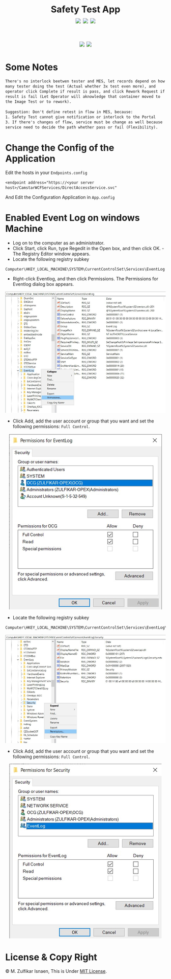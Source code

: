 <h1 align="center">
  Safety Test App </br>
  <img src="https://github.com/zulfikar4568/PCI.SafetyTest/actions/workflows/dotnet.yml/badge.svg" />
  <a href="https://github.com/zulfikar4568/PCI.SafetyTest/releases/latest"><img src="https://img.shields.io/github/release/zulfikar4568/PCI.SafetyTest.svg" /></a>
  <a href="https://github.com/zulfikar4568/PCI.SafetyTest/blob/master/LICENSE"><img src="https://img.shields.io/github/license/zulfikar4568/PCI.SafetyTest.svg" /></a>
</h1>

<h1 align="center">
  <img src="https://github.com/zulfikar4568/PCI.SafetyTest/assets/64786139/6db3340e-97e5-47b8-8925-efefd69a700b"/>
  <img src="https://github.com/zulfikar4568/PCI.SafetyTest/assets/64786139/46d8024c-7d04-4e29-8eca-106b1483ceda"/>
</h1>

# Some Notes
```
There's no interlock beetwen tester and MES, let records depend on how many tester doing the test (Actual whether 3x test even more), and operator click Complete if result is pass, and click Rework Request if result is fail (Let Operator will aknowledge that container moved to the Image Test or to rework).

Suggestion: Don't define retest in flow in MES, because: 
1. Safety Test cannot give notification or interlock to the Portal
3. If there's changes of flow, service must be change as well because service need to decide the path whether pass or fail (Flexibility).
```

# Change the Config of the Application
Edit the hosts in your `Endpoints.config`
```config
<endpoint address="https://<your server host>/CamstarWCFServices/DirectAccessService.svc"
```

And Edit the Configuration Application in `App.config`

# Enabled Event Log on windows Machine
- Log on to the computer as an administrator.
- Click Start, click Run, type Regedit in the Open box, and then click OK. - The Registry Editor window appears.
- Locate the following registry subkey
```
Computer\HKEY_LOCAL_MACHINE\SYSTEM\CurrentControlSet\Services\EventLog
```
- Right-click Eventlog, and then click Permissions. The Permissions for Eventlog dialog box appears.
  
<p align="center">
  <a href="" target="blank"><img src="./Images/EventLogPermission1.jpg" alt="Permission Event Log" /></a>
</p>

- Click Add, add the user account or group that you want and set the following permissions: `Full Control`.

<p align="center">
  <a href="" target="blank"><img src="./Images/EventLogPermission2.jpg" alt="Permission Event Log" /></a>
</p>

- Locate the following registry subkey
```
Computer\HKEY_LOCAL_MACHINE\SYSTEM\CurrentControlSet\Services\EventLog\Security
```
<p align="center">
  <a href="" target="blank"><img src="./Images/EventLogPermission3.jpg" alt="Permission Event Log" /></a>
</p>

- Click Add, add the user account or group that you want and set the following permissions: `Full Control`.

<p align="center">
  <a href="" target="blank"><img src="./Images/EventLogPermission4.jpg" alt="Permission Event Log" /></a>
</p>

# License & Copy Right
© M. Zulfikar Isnaen, This is Under [MIT License](LICENSE).
